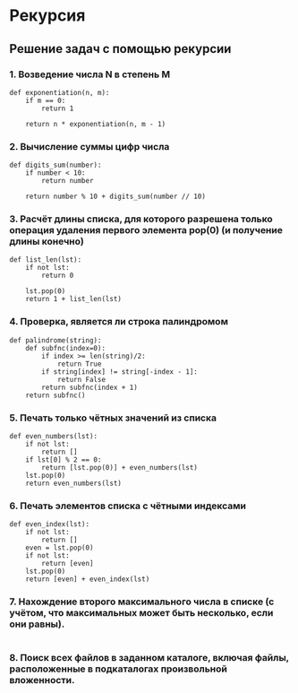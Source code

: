 # Рекурсия

## Решение задач с помощью рекурсии

### 1. Возведение числа N в степень M
```
def exponentiation(n, m):
    if m == 0:
        return 1

    return n * exponentiation(n, m - 1)
```

### 2. Вычисление суммы цифр числа
```
def digits_sum(number):
    if number < 10:
        return number

    return number % 10 + digits_sum(number // 10)
```
### 3. Расчёт длины списка, для которого разрешена только операция удаления первого элемента pop(0) (и получение длины конечно)
```
def list_len(lst):
    if not lst:
        return 0

    lst.pop(0)
    return 1 + list_len(lst)
```
### 4. Проверка, является ли строка палиндромом
```
def palindrome(string):
    def subfnc(index=0):
        if index >= len(string)/2:
            return True
        if string[index] != string[-index - 1]:
            return False
        return subfnc(index + 1)
    return subfnc()
```
### 5. Печать только чётных значений из списка
```
def even_numbers(lst):
    if not lst:
        return []
    if lst[0] % 2 == 0:
        return [lst.pop(0)] + even_numbers(lst)
    lst.pop(0)
    return even_numbers(lst)
```
### 6. Печать элементов списка с чётными индексами
```
def even_index(lst):
    if not lst:
        return []
    even = lst.pop(0)
    if not lst:
        return [even]
    lst.pop(0)
    return [even] + even_index(lst)
```
### 7. Нахождение второго максимального числа в списке (с учётом, что максимальных может быть несколько, если они равны).
```

```
### 8. Поиск всех файлов в заданном каталоге, включая файлы, расположенные в подкаталогах произвольной вложенности.
```

```